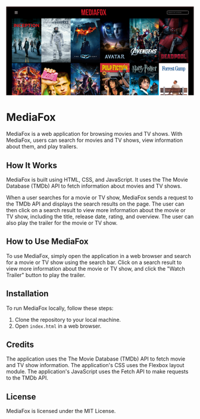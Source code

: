 ![Screenshot of Website](/assets/images/screenshot1.png)
# MediaFox

MediaFox is a web application for browsing movies and TV shows. With MediaFox, users can search for movies and TV shows, view information about them, and play trailers.

## How It Works

MediaFox is built using HTML, CSS, and JavaScript. It uses the The Movie Database (TMDb) API to fetch information about movies and TV shows.

When a user searches for a movie or TV show, MediaFox sends a request to the TMDb API and displays the search results on the page. The user can then click on a search result to view more information about the movie or TV show, including the title, release date, rating, and overview. The user can also play the trailer for the movie or TV show.

## How to Use MediaFox

To use MediaFox, simply open the application in a web browser and search for a movie or TV show using the search bar. Click on a search result to view more information about the movie or TV show, and click the "Watch Trailer" button to play the trailer.

## Installation

To run MediaFox locally, follow these steps:

1. Clone the repository to your local machine.
2. Open `index.html` in a web browser.

## Credits

The application uses the The Movie Database (TMDb) API to fetch movie and TV show information.
The application's CSS uses the Flexbox layout module.
The application's JavaScript uses the Fetch API to make requests to the TMDb API.

## License

MediaFox is licensed under the MIT License.

